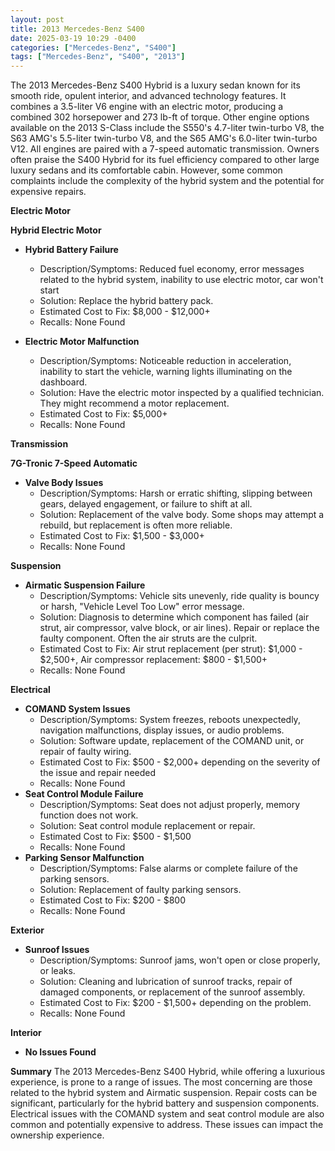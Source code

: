 ```yaml
---
layout: post
title: 2013 Mercedes-Benz S400
date: 2025-03-19 10:29 -0400
categories: ["Mercedes-Benz", "S400"]
tags: ["Mercedes-Benz", "S400", "2013"]
---
```

The 2013 Mercedes-Benz S400 Hybrid is a luxury sedan known for its smooth ride, opulent interior, and advanced technology features. It combines a 3.5-liter V6 engine with an electric motor, producing a combined 302 horsepower and 273 lb-ft of torque. Other engine options available on the 2013 S-Class include the S550's 4.7-liter twin-turbo V8, the S63 AMG's 5.5-liter twin-turbo V8, and the S65 AMG's 6.0-liter twin-turbo V12. All engines are paired with a 7-speed automatic transmission. Owners often praise the S400 Hybrid for its fuel efficiency compared to other large luxury sedans and its comfortable cabin. However, some common complaints include the complexity of the hybrid system and the potential for expensive repairs.

**Electric Motor**

**Hybrid Electric Motor**

*   **Hybrid Battery Failure**
    *   Description/Symptoms: Reduced fuel economy, error messages related to the hybrid system, inability to use electric motor, car won't start
    *   Solution: Replace the hybrid battery pack.
    *   Estimated Cost to Fix: $8,000 - $12,000+
    *   Recalls: None Found

* **Electric Motor Malfunction**
    * Description/Symptoms: Noticeable reduction in acceleration, inability to start the vehicle, warning lights illuminating on the dashboard.
    * Solution: Have the electric motor inspected by a qualified technician. They might recommend a motor replacement.
    * Estimated Cost to Fix: $5,000+
    * Recalls: None Found

**Transmission**

**7G-Tronic 7-Speed Automatic**

*   **Valve Body Issues**
    *   Description/Symptoms: Harsh or erratic shifting, slipping between gears, delayed engagement, or failure to shift at all.
    *   Solution: Replacement of the valve body. Some shops may attempt a rebuild, but replacement is often more reliable.
    *   Estimated Cost to Fix: $1,500 - $3,000+
    *   Recalls: None Found

**Suspension**

*   **Airmatic Suspension Failure**
    *   Description/Symptoms: Vehicle sits unevenly, ride quality is bouncy or harsh, "Vehicle Level Too Low" error message.
    *   Solution: Diagnosis to determine which component has failed (air strut, air compressor, valve block, or air lines). Repair or replace the faulty component. Often the air struts are the culprit.
    *   Estimated Cost to Fix: Air strut replacement (per strut): $1,000 - $2,500+, Air compressor replacement: $800 - $1,500+
    *   Recalls: None Found

**Electrical**

*   **COMAND System Issues**
    *   Description/Symptoms: System freezes, reboots unexpectedly, navigation malfunctions, display issues, or audio problems.
    *   Solution: Software update, replacement of the COMAND unit, or repair of faulty wiring.
    *   Estimated Cost to Fix: $500 - $2,000+ depending on the severity of the issue and repair needed
    *   Recalls: None Found
*   **Seat Control Module Failure**
    *   Description/Symptoms: Seat does not adjust properly, memory function does not work.
    *   Solution: Seat control module replacement or repair.
    *   Estimated Cost to Fix: $500 - $1,500
    *   Recalls: None Found
*   **Parking Sensor Malfunction**
    *   Description/Symptoms: False alarms or complete failure of the parking sensors.
    *   Solution: Replacement of faulty parking sensors.
    *   Estimated Cost to Fix: $200 - $800
    *   Recalls: None Found

**Exterior**

*   **Sunroof Issues**
    *   Description/Symptoms: Sunroof jams, won't open or close properly, or leaks.
    *   Solution: Cleaning and lubrication of sunroof tracks, repair of damaged components, or replacement of the sunroof assembly.
    *   Estimated Cost to Fix: $200 - $1,500+ depending on the problem.
    *   Recalls: None Found

**Interior**

*   **No Issues Found**

**Summary**
The 2013 Mercedes-Benz S400 Hybrid, while offering a luxurious experience, is prone to a range of issues. The most concerning are those related to the hybrid system and Airmatic suspension. Repair costs can be significant, particularly for the hybrid battery and suspension components. Electrical issues with the COMAND system and seat control module are also common and potentially expensive to address. These issues can impact the ownership experience.

